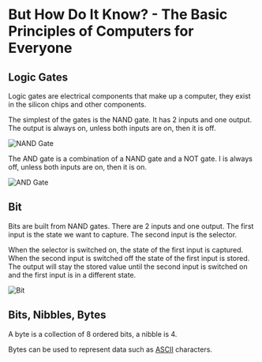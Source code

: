 # But How Do It Know? - The Basic Principles of Computers for Everyone

## Logic Gates

Logic gates are electrical components that make up a computer, they exist in the silicon chips and other components.

The simplest of the gates is the NAND gate. It has 2 inputs and one output. The output is always on, unless both inputs are on, then it is off.

![NAND Gate](https://en.wikipedia.org/wiki/File:NAND_ANSI_Labelled.svg)

The AND gate is a combination of a NAND gate and a NOT gate. I is always off, unless both inputs are on, then it is on.

![AND Gate](https://en.wikipedia.org/wiki/File:AND_ANSI.svg)

## Bit

Bits are built from NAND gates. There are 2 inputs and one output. The first input is the state we want to capture. The second input is the selector.

When the selector is switched on, the state of the first input is captured. When the second input is switched off the state of the first input is stored. The output will stay the stored value until the second input is switched on and the first input is in a different state.

![Bit](https://i.sstatic.net/7dbEM.png)

## Bits, Nibbles, Bytes

A byte is a collection of 8 ordered bits, a nibble is 4.

Bytes can be used to represent data such as [ASCII](https://en.wikipedia.org/wiki/ASCII) characters.
